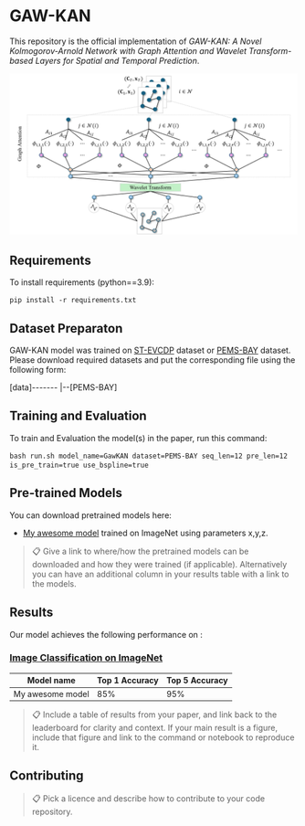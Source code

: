 # GAW-KAN

This repository is the official implementation of *GAW-KAN: A Novel Kolmogorov-Arnold Network with Graph Attention and Wavelet Transform-based Layers for Spatial and Temporal Prediction*. 

![Illustration of proposed GAW-KAN](pics/architect.png)

## Requirements

To install requirements (python==3.9):

```setup
pip install -r requirements.txt
```

## Dataset Preparaton

GAW-KAN model was trained on [ST-EVCDP](https://github.com/IntelligentSystemsLab/ST-EVCDP/tree/main/datasets) dataset or [PEMS-BAY](https://drive.google.com/drive/folders/10FOTa6HXPqX8Pf5WRoRwcFnW9BrNZEIX) dataset. Please download required datasets and put the corresponding file using the following form:

[data]-------
  |--[PEMS-BAY]

## Training and Evaluation

To train and Evaluation the model(s) in the paper, run this command:

```train
bash run.sh model_name=GawKAN dataset=PEMS-BAY seq_len=12 pre_len=12 is_pre_train=true use_bspline=true
```

## Pre-trained Models

You can download pretrained models here:

- [My awesome model](https://drive.google.com/mymodel.pth) trained on ImageNet using parameters x,y,z. 

>📋  Give a link to where/how the pretrained models can be downloaded and how they were trained (if applicable).  Alternatively you can have an additional column in your results table with a link to the models.

## Results

Our model achieves the following performance on :

### [Image Classification on ImageNet](https://paperswithcode.com/sota/image-classification-on-imagenet)

| Model name         | Top 1 Accuracy  | Top 5 Accuracy |
| ------------------ |---------------- | -------------- |
| My awesome model   |     85%         |      95%       |

>📋  Include a table of results from your paper, and link back to the leaderboard for clarity and context. If your main result is a figure, include that figure and link to the command or notebook to reproduce it. 


## Contributing

>📋  Pick a licence and describe how to contribute to your code repository. 
